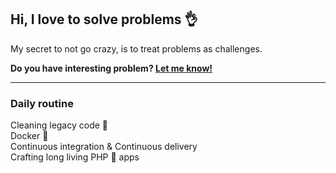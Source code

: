 ## Hi, I love to solve problems 👌

My secret to not go crazy, is to treat problems as challenges. 

**Do you have interesting problem? [Let me know!](mailto:j.mikes@me.com)**

----

### Daily routine

Cleaning legacy code 🧹  
Docker 🐳   
Continuous integration & Continuous delivery  
Crafting long living PHP 🐘 apps
